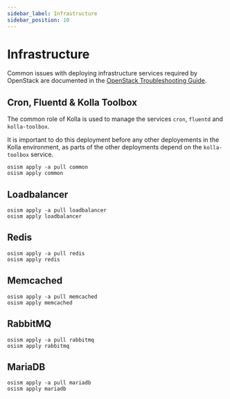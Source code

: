 ```yaml
---
sidebar_label: Infrastructure
sidebar_position: 10
---
```


# Infrastructure

Common issues with deploying infrastructure services required by OpenStack
are documented in the [OpenStack Troubleshooting Guide](../troubleshooting-guide/openstack).

## Cron, Fluentd & Kolla Toolbox

The common role of Kolla is used to manage the services `cron`, `fluentd`
and `kolla-toolbox`.

It is important to do this deployment before any other deployements in the Kolla
environment, as parts of the other deployments depend on the `kolla-toolbox`
service.

```
osism apply -a pull common
osism apply common
```

## Loadbalancer

```
osism apply -a pull loadbalancer
osism apply loadbalancer
```

## Redis

```
osism apply -a pull redis
osism apply redis
```

## Memcached

```
osism apply -a pull memcached
osism apply memcached
```

## RabbitMQ

```
osism apply -a pull rabbitmq
osism apply rabbitmq
```

## MariaDB

```
osism apply -a pull mariadb
osism apply mariadb
```

